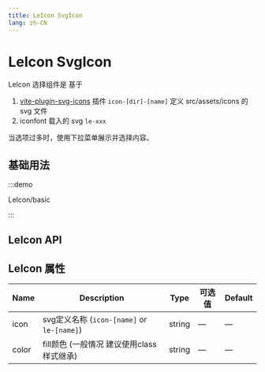 ```yaml
---
title: LeIcon SvgIcon
lang: zh-CN
---
```


# LeIcon SvgIcon

LeIcon 选择组件是 基于  
1. [vite-plugin-svg-icons](https://github.com/anncwb/vite-plugin-svg-icons) 插件 `icon-[dir]-[name]` 定义 src/assets/icons 的 svg 文件  
2. iconfont 载入的 svg `le-xxx`

当选项过多时，使用下拉菜单展示并选择内容。


## 基础用法

:::demo

LeIcon/basic

:::

## LeIcon API

## LeIcon 属性

| Name                                | Description                             | Type    | 可选值                                                                                          | Default       |
|-------------------------------------|-----------------------------------------|---------| -------------------------------------------------------------------------------------------------------- |---------------|
| icon                          | svg定义名称 (`icon-[name]`  or `le-[name]`) | string       | —                                                                                              | —          |
| color                               | fill颜色 (一般情况 建议使用class 样式继承)            | string | —                                                                                                        | —         |
